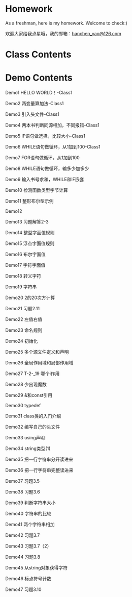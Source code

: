 # Homework
As a freshman, here is my homework. Welcome to check:)<p>
欢迎大家给我点星哦，我的邮箱：hanchen_yao@126.com
  
# Class Contents

# Demo Contents
Demo1 HELLO WORLD！-Class1<p>
Demo2 两变量算加法-Class1<p>
Demo3 引入头文件-Class1<p>
Demo4 两本书判断同源相加，不同报错-Class1<p>
Demo5 IF语句做选择，比较大小-Class1<p>
Demo6 WHILE语句做循环，从1加到100-Class1<p>
Demo7 FOR语句做循环，从1加到100<p>
Demo8 WHILE语句做循环，输多少加多少<p>
Demo9 输入书号求和，WHILE和IF嵌套<p>
Demo10 检测函数类型字节计算<p>
Demo11 整形布尔型示例<p>
Demo12 <p>
Demo13 习题解答2-3<p>
Demo14 整型字面值规则<p>
Demo15 浮点字面值规则<p>
Demo16 布尔字面值<p>
Demo17 字符字面值<p>
Demo18 转义字符<p>
Demo19 字符串<p>
Demo20 2的20次方计算<p>
Demo21 习题2.11<p>
Demo22 左值右值<p>
Demo23 命名规则<p>
Demo24 初始化<p>
Demo25 多个源文件定义和声明<p>
Demo26 全局作用域和局部作用域<p>
Demo27 T-2-_19 哪个i作用<p>
Demo28 少出现魔数<p>
Demo29 &和const引用<p>
Demo30 typedef<p>
Demo31 class类的入门介绍<p>
Demo32 编写自己的头文件<p>
Demo33 using声明<p>
Demo34 string类型(1)<p>
Demo35 把一行字符串分开读进来<p>
Demo36 把一行字符串完整读进来<p>
Demo37 习题3.5<p>
Demo38 习题3.6<p>
Demo39 判断字符串大小<p>
Demo40 字符串的比较<p>
Demo41 两个字符串相加<p>
Demo42 习题3.7<p>
Demo43 习题3.7（2）<p>
Demo44 习题3.8<p>
Demo45 从string对象获得字符<p>
Demo46 标点符号计数<p>
Demo47 习题3.10<p>

